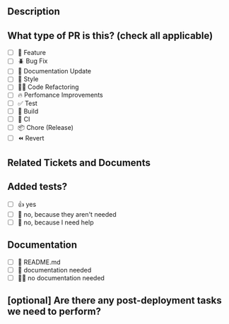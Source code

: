 ## Description

<!--
Please do not leave this space blank
This PR [adds/removes/fixes/replaces] the [feature/bug/etc].
-->

## What type of PR is this? (check all applicable)

- [ ] 🍕 Feature
- [ ] 🪲 Bug Fix
- [ ] 📔 Documentation Update
- [ ] 🎨 Style
- [ ] 🧑‍💻 Code Refactoring
- [ ] 🔥 Perfomance Improvements
- [ ] ✅ Test
- [ ] 🤖 Build
- [ ] 🔁 CI
- [ ] 📦 Chore (Release)
- [ ] ⏪ Revert

## Related Tickets and Documents

<!--
Link Related Issues
-->

## Added tests?

- [ ] 👍 yes
- [ ] 🙅 no, because they aren't needed
- [ ] 🙋 no, because I need help

## Documentation

- [ ] 📜 README.md
- [ ] 🙌 documentation needed
- [ ] 🙅‍♀️ no documentation needed

## [optional] Are there any post-deployment tasks we need to perform?

<!--
List Post-Deployment tasks if any
-->
